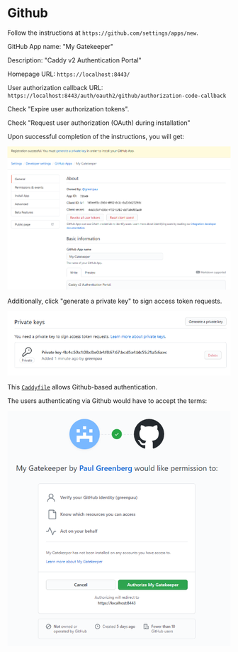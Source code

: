 # Github

Follow the instructions at `https://github.com/settings/apps/new`.

GitHub App name: "My Gatekeeper"

Description: "Caddy v2 Authentication Portal"

Homepage URL: `https://localhost:8443/`

User authorization callback URL: `https://localhost:8443/auth/oauth2/github/authorization-code-callback`

Check "Expire user authorization tokens".

Check "Request user authorization (OAuth) during installation"

Upon successful completion of the instructions, you will get:

![Settings - Developer settings - GitHub Apps - My Gatekeeper](../images/oauth2_github_new_app.png)

Additionally, click "generate a private key" to sign access token requests.

![Settings - Developer settings - GitHub Apps - My Gatekeeper - Private Keys](../images/oauth2_github_sign_keys.png)

This [`Caddyfile`](https://github.com/greenpau/caddy-auth-docs/blob/main/assets/conf/oauth/github/Caddyfile)
allows Github-based authentication.

The users authenticating via Github would have to accept the terms:

![Settings - Developer settings - GitHub Apps - My Gatekeeper - Accept Terms Screen](../images/oauth2_github_accept_screen.png)

